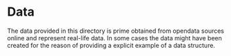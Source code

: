 # Data

The data provided in this directory is prime obtained from opendata sources online and represent real-life data. In some cases the data might have been created for the reason of providing a explicit example of a data structure. 